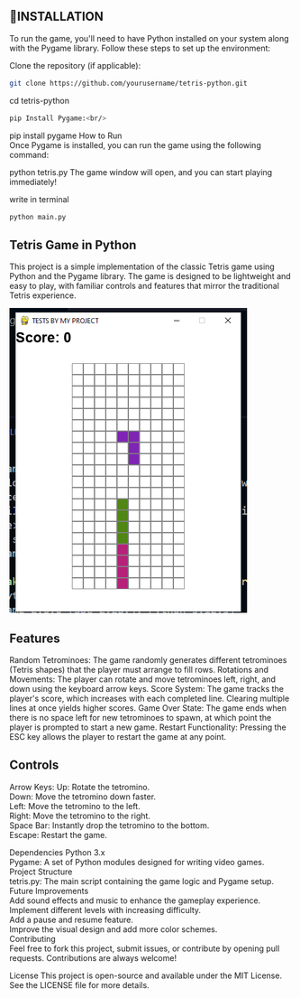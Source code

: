 ## 📝INSTALLATION

To run the game, you'll need to have Python installed on your system along with the Pygame library. Follow these steps to set up the environment:

Clone the repository (if applicable):<br/>

```bash
git clone https://github.com/yourusername/tetris-python.git
```
cd tetris-python<br/>
```bash
pip Install Pygame:<br/>
```



pip install pygame
How to Run<br/>
Once Pygame is installed, you can run the game using the following command:


python tetris.py
The game window will open, and you can start playing immediately!

write in terminal 
```bash
python main.py
```
 

## Tetris Game in Python
This project is a simple implementation of the classic Tetris game using Python and the Pygame library. The game is designed to be lightweight and easy to play, with familiar controls and features that mirror the traditional Tetris experience.




![Alt text](./assets/image.png)


## Features
Random Tetrominoes: The game randomly generates different tetrominoes (Tetris shapes) that the player must arrange to fill rows.
Rotations and Movements: The player can rotate and move tetrominoes left, right, and down using the keyboard arrow keys.
Score System: The game tracks the player's score, which increases with each completed line. Clearing multiple lines at once yields higher scores.
Game Over State: The game ends when there is no space left for new tetrominoes to spawn, at which point the player is prompted to start a new game.
Restart Functionality: Pressing the ESC key allows the player to restart the game at any point.


## Controls
Arrow Keys:
Up: Rotate the tetromino.<br/>
Down: Move the tetromino down faster.<br/>
Left: Move the tetromino to the left.<br/>
Right: Move the tetromino to the right.<br/>
Space Bar: Instantly drop the tetromino to the bottom.<br/>
Escape: Restart the game.


Dependencies
Python 3.x<br/>
Pygame: A set of Python modules designed for writing video games.<br/>
Project Structure<br/>
tetris.py: The main script containing the game logic and Pygame setup.<br/>
Future Improvements<br/>
Add sound effects and music to enhance the gameplay experience.<br/>
Implement different levels with increasing difficulty.<br/>
Add a pause and resume feature.<br/>
Improve the visual design and add more color schemes.<br/>
Contributing<br/>
Feel free to fork this project, submit issues, or contribute by opening pull requests. Contributions are always welcome!<br/>

License
This project is open-source and available under the MIT License. See the LICENSE file for more details.<br/>

